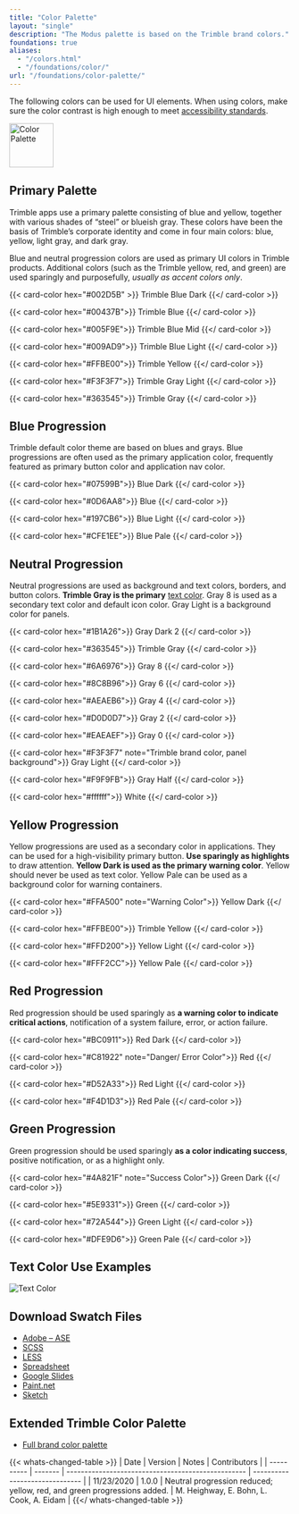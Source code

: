```yaml
---
title: "Color Palette"
layout: "single"
description: "The Modus palette is based on the Trimble brand colors."
foundations: true
aliases:
  - "/colors.html"
  - "/foundations/color/"
url: "/foundations/color-palette/"
---
```


The following colors can be used for UI elements. When using colors, make sure the color contrast is high enough to meet [accessibility standards](/foundations/accessibility/).

<img src="/img/color-palette.svg" class="img-fluid w-100 bg-light text-center mx-auto mb-4" height="79" alt="Color Palette">

## Primary Palette

Trimble apps use a primary palette consisting of blue and yellow, together with various shades of “steel” or blueish gray. These colors have been the basis of Trimble’s corporate identity and come in four main colors: blue, yellow, light gray, and dark gray.

Blue and neutral progression colors are used as primary UI colors in Trimble products. Additional colors (such as the Trimble yellow, red, and green) are used sparingly and purposefully, _usually as accent colors only_.

<div class="row">

{{< card-color hex="#002D5B" >}}
Trimble Blue Dark
{{</ card-color >}}

{{< card-color hex="#00437B">}}
Trimble Blue
{{</ card-color >}}

{{< card-color hex="#005F9E">}}
Trimble Blue Mid
{{</ card-color >}}

{{< card-color hex="#009AD9">}}
Trimble Blue Light
{{</ card-color >}}

{{< card-color hex="#FFBE00">}}
Trimble Yellow
{{</ card-color >}}

{{< card-color hex="#F3F3F7">}}
Trimble Gray Light
{{</ card-color >}}

{{< card-color hex="#363545">}}
Trimble Gray
{{</ card-color >}}

</div>

## Blue Progression

Trimble default color theme are based on blues and grays. Blue progressions are often used as the primary application color, frequently featured as primary button color and application nav color.

<div class="row">

{{< card-color hex="#07599B">}}
Blue Dark
{{</ card-color >}}

{{< card-color hex="#0D6AA8">}}
Blue
{{</ card-color >}}

{{< card-color hex="#197CB6">}}
Blue Light
{{</ card-color >}}

{{< card-color hex="#CFE1EE">}}
Blue Pale
{{</ card-color >}}

</div>

## Neutral Progression

Neutral progressions are used as background and text colors, borders, and button colors. **Trimble Gray is the primary** [text color](/foundations/typography/). Gray 8 is used as a secondary text color and default icon color. Gray Light is a background color for panels.

<div class="row">

{{< card-color hex="#1B1A26">}}
Gray Dark 2
{{</ card-color >}}

{{< card-color hex="#363545">}}
Trimble Gray
{{</ card-color >}}

{{< card-color hex="#6A6976">}}
Gray 8
{{</ card-color >}}

{{< card-color hex="#8C8B96">}}
Gray 6
{{</ card-color >}}

{{< card-color hex="#AEAEB6">}}
Gray 4
{{</ card-color >}}

{{< card-color hex="#D0D0D7">}}
Gray 2
{{</ card-color >}}

{{< card-color hex="#EAEAEF">}}
Gray 0
{{</ card-color >}}

{{< card-color hex="#F3F3F7" note="Trimble brand color, panel background">}}
Gray Light
{{</ card-color >}}

{{< card-color hex="#F9F9FB">}}
Gray Half
{{</ card-color >}}

{{< card-color hex="#ffffff">}}
White
{{</ card-color >}}

</div>

## Yellow Progression

Yellow progressions are used as a secondary color in applications. They can be used for a high-visibility primary button. **Use sparingly as highlights** to draw attention. **Yellow Dark is used as the primary warning color**. Yellow should never be used as text color. Yellow Pale can be used as a background color for warning containers.

<div class="row">

{{< card-color hex="#FFA500" note="Warning Color">}}
Yellow Dark
{{</ card-color >}}

{{< card-color hex="#FFBE00">}}
Trimble Yellow
{{</ card-color >}}

{{< card-color hex="#FFD200">}}
Yellow Light
{{</ card-color >}}

{{< card-color hex="#FFF2CC">}}
Yellow Pale
{{</ card-color >}}

</div>

## Red Progression

Red progression should be used sparingly as **a warning color to indicate critical actions**, notification of a system failure, error, or action failure.

<div class="row">

{{< card-color hex="#BC0911">}}
Red Dark
{{</ card-color >}}

{{< card-color hex="#C81922" note="Danger/ Error Color">}}
Red
{{</ card-color >}}

{{< card-color hex="#D52A33">}}
Red Light
{{</ card-color >}}

{{< card-color hex="#F4D1D3">}}
Red Pale
{{</ card-color >}}

</div>

## Green Progression

Green progression should be used sparingly **as a color indicating success**, positive notification, or as a highlight only.

<div class="row">

{{< card-color hex="#4A821F" note="Success Color">}}
Green Dark
{{</ card-color >}}

{{< card-color hex="#5E9331">}}
Green
{{</ card-color >}}

{{< card-color hex="#72A544">}}
Green Light
{{</ card-color >}}

{{< card-color hex="#DFE9D6">}}
Green Pale
{{</ card-color >}}

</div>

## Text Color Use Examples

![Text Color](/img/text-color.svg)

## Download Swatch Files

- [Adobe – ASE](https://drive.google.com/open?id=0B44_OKHenyj3UUp3V2dTNzc3UTA)
- [SCSS](https://drive.google.com/open?id=0B44_OKHenyj3XzJLV1lxclFTYTg)
- [LESS](https://drive.google.com/open?id=0B44_OKHenyj3bTdRTlNSN1U1Nkk)
- [Spreadsheet](https://drive.google.com/open?id=1kZZYozwWd_8Z_UeSQ_OpzPPB5pUX1BYTsudEQ47O78Q)
- [Google Slides](https://drive.google.com/open?id=1nYtCUZ_dI6RsG_RVXAlA0THZZsah3fGFTnger3YVHMM)
- [Paint.net](https://drive.google.com/file/d/0B44_OKHenyj3NDBPMkFQUms0dTA/view?usp=sharing)
- [Sketch](https://drive.google.com/open?id=0B44_OKHenyj3blR1azhOTW41RzA)

## Extended Trimble Color Palette

- [Full brand color palette](https://href.li/?https://sites.google.com/a/trimble.com/onetrimblebrand/color-palette/digital-colors)

{{< whats-changed-table >}}
| Date | Version | Notes | Contributors |
| ---------- | ------- | -------------------------------------------------- | ------------------------------ |
| 11/23/2020 | 1.0.0 | Neutral progression reduced; yellow, red, and green progressions added. | M. Heighway, E. Bohn, L. Cook, A. Eidam |
{{</ whats-changed-table >}}
